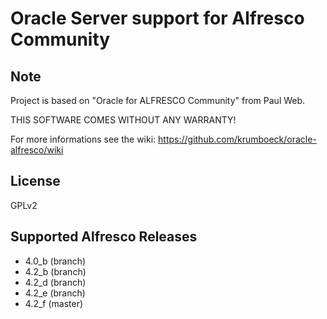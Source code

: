 Oracle Server support for Alfresco Community
============================================

Note
----
Project is based on "Oracle for ALFRESCO Community" from Paul Web.

THIS SOFTWARE COMES WITHOUT ANY WARRANTY!

For more informations see the wiki: https://github.com/krumboeck/oracle-alfresco/wiki


License
-------
GPLv2


Supported Alfresco Releases
---------------------------
* 4.0_b (branch)
* 4.2_b (branch)
* 4.2_d (branch)
* 4.2_e (branch)
* 4.2_f (master)

